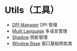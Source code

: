 # Utils（工具）

 - [DPI Manager](DPIManager.md) DPI 管理
 - [Muilt Language](MuiltLanguage.md) 多语言管理
 - [Shadow](Shadow.md) 阴影管理
 - [Window Base](WindowImplBase.md) 窗口基础帮助类
